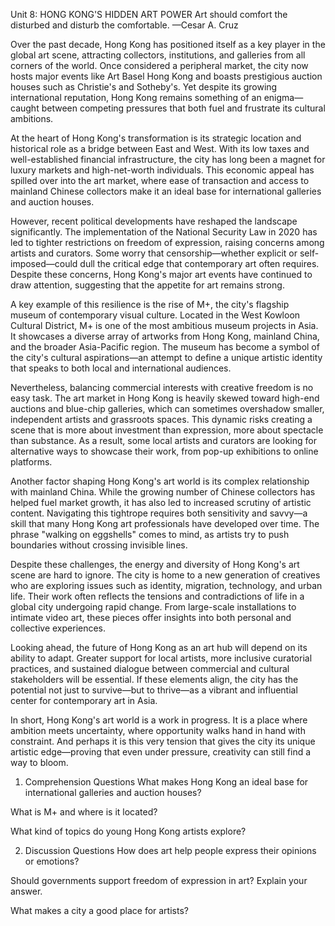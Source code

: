 Unit 8: HONG KONG'S HIDDEN ART POWER
Art should comfort the disturbed and disturb the comfortable. —Cesar A. Cruz

Over the past decade, Hong Kong has positioned itself as a key player in the global art scene, attracting collectors, institutions, and galleries from all corners of the world. Once considered a peripheral market, the city now hosts major events like Art Basel Hong Kong and boasts prestigious auction houses such as Christie's and Sotheby's. Yet despite its growing international reputation, Hong Kong remains something of an enigma—caught between competing pressures that both fuel and frustrate its cultural ambitions.

At the heart of Hong Kong's transformation is its strategic location and historical role as a bridge between East and West. With its low taxes and well-established financial infrastructure, the city has long been a magnet for luxury markets and high-net-worth individuals. This economic appeal has spilled over into the art market, where ease of transaction and access to mainland Chinese collectors make it an ideal base for international galleries and auction houses.

However, recent political developments have reshaped the landscape significantly. The implementation of the National Security Law in 2020 has led to tighter restrictions on freedom of expression, raising concerns among artists and curators. Some worry that censorship—whether explicit or self-imposed—could dull the critical edge that contemporary art often requires. Despite these concerns, Hong Kong's major art events have continued to draw attention, suggesting that the appetite for art remains strong.

A key example of this resilience is the rise of M+, the city's flagship museum of contemporary visual culture. Located in the West Kowloon Cultural District, M+ is one of the most ambitious museum projects in Asia. It showcases a diverse array of artworks from Hong Kong, mainland China, and the broader Asia-Pacific region. The museum has become a symbol of the city's cultural aspirations—an attempt to define a unique artistic identity that speaks to both local and international audiences.

Nevertheless, balancing commercial interests with creative freedom is no easy task. The art market in Hong Kong is heavily skewed toward high-end auctions and blue-chip galleries, which can sometimes overshadow smaller, independent artists and grassroots spaces. This dynamic risks creating a scene that is more about investment than expression, more about spectacle than substance. As a result, some local artists and curators are looking for alternative ways to showcase their work, from pop-up exhibitions to online platforms.

Another factor shaping Hong Kong's art world is its complex relationship with mainland China. While the growing number of Chinese collectors has helped fuel market growth, it has also led to increased scrutiny of artistic content. Navigating this tightrope requires both sensitivity and savvy—a skill that many Hong Kong art professionals have developed over time. The phrase "walking on eggshells" comes to mind, as artists try to push boundaries without crossing invisible lines.

Despite these challenges, the energy and diversity of Hong Kong's art scene are hard to ignore. The city is home to a new generation of creatives who are exploring issues such as identity, migration, technology, and urban life. Their work often reflects the tensions and contradictions of life in a global city undergoing rapid change. From large-scale installations to intimate video art, these pieces offer insights into both personal and collective experiences.

Looking ahead, the future of Hong Kong as an art hub will depend on its ability to adapt. Greater support for local artists, more inclusive curatorial practices, and sustained dialogue between commercial and cultural stakeholders will be essential. If these elements align, the city has the potential not just to survive—but to thrive—as a vibrant and influential center for contemporary art in Asia.

In short, Hong Kong's art world is a work in progress. It is a place where ambition meets uncertainty, where opportunity walks hand in hand with constraint. And perhaps it is this very tension that gives the city its unique artistic edge—proving that even under pressure, creativity can still find a way to bloom.

01. Comprehension Questions
What makes Hong Kong an ideal base for international galleries and auction houses?

What is M+ and where is it located?

What kind of topics do young Hong Kong artists explore?

02. Discussion Questions
How does art help people express their opinions or emotions?

Should governments support freedom of expression in art? Explain your answer.

What makes a city a good place for artists?
